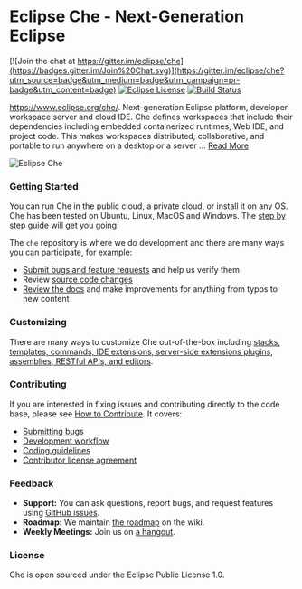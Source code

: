 # Eclipse Che - Next-Generation Eclipse
[![Join the chat at https://gitter.im/eclipse/che](https://badges.gitter.im/Join%20Chat.svg)](https://gitter.im/eclipse/che?utm_source=badge&utm_medium=badge&utm_campaign=pr-badge&utm_content=badge)
[![Eclipse License](http://img.shields.io/badge/license-Eclipse-brightgreen.svg)](https://github.com/codenvy/che/blob/master/LICENSE)
[![Build Status](https://ci.codenvycorp.com/buildStatus/icon?job=che-ci-master)](https://ci.codenvycorp.com/job/che-ci-master)

https://www.eclipse.org/che/. Next-generation Eclipse platform, developer workspace server and cloud IDE. Che defines workspaces that include their dependencies including embedded containerized runtimes, Web IDE, and project code. This makes workspaces distributed, collaborative, and portable to run anywhere on a desktop or a server ... [Read More](https://www.eclipse.org/che/features/)

![Eclipse Che](https://www.eclipse.org/che/images/banner@2x.png "Eclipse Che")

### Getting Started
You can run Che in the public cloud, a private cloud, or install it on any OS. Che has been tested on Ubuntu, Linux, MacOS and Windows. The [step by step guide](http://eclipse.org/che/getting-started/) will get you going.

The `che` repository is where we do development and there are many ways you can participate, for example:

- [Submit bugs and feature requests](http://github.com/eclipse/che/issues) and help us verify them
- Review [source code changes](http://github.com/eclipse/che/pulls)
- [Review the docs](https://eclipse-che.readme.io/docs/) and make improvements for anything from typos to new content

### Customizing
There are many ways to customize Che out-of-the-box including [stacks, templates, commands, IDE extensions, server-side extensions plugins, assemblies, RESTful APIs, and editors](https://github.com/eclipse/che/blob/master/CUSTOMIZING.md). 

### Contributing
If you are interested in fixing issues and contributing directly to the code base, please see [How to Contribute](https://github.com/eclipse/che/wiki/How-To-Contribute). It covers:
- [Submitting bugs](https://github.com/eclipse/che/wiki/Submitting-Bugs-and-Suggestions)
- [Development workflow](https://github.com/eclipse/che/wiki/Development-Workflow)
- [Coding guidelines](https://github.com/eclipse/che/wiki/Coding-Guidelines)
- [Contributor license agreement](https://github.com/eclipse/che/wiki/Contributor-License-Agreement)

### Feedback
* **Support:** You can ask questions, report bugs, and request features using [GitHub issues](http://github.com/eclipse/che/issues).
* **Roadmap:** We maintain [the roadmap](https://github.com/eclipse/che/wiki/Roadmap) on the wiki. 
* **Weekly Meetings:** Join us on [a hangout](https://github.com/eclipse/che/wiki/Weekly-Planning-Meetings). 

### License
Che is open sourced under the Eclipse Public License 1.0.
